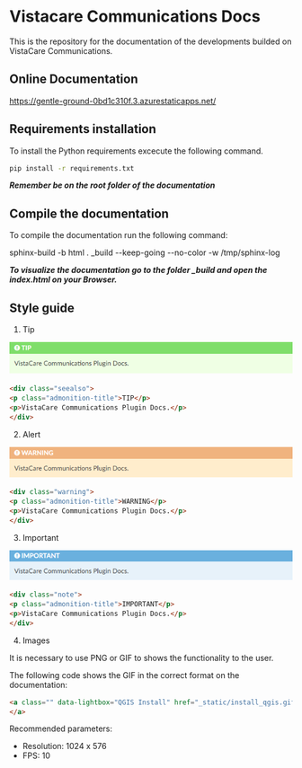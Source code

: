 # Vistacare Communications Docs

This is the repository for the documentation of the developments builded on VistaCare Communications.

## Online Documentation

https://gentle-ground-0bd1c310f.3.azurestaticapps.net/

## Requirements installation

To install the Python requirements excecute the following command.

```bash
pip install -r requirements.txt
```

***Remember be on the root folder of the documentation***

## Compile the documentation

To compile the documentation run the following command:

sphinx-build -b html . _build --keep-going --no-color -w /tmp/sphinx-log

***To visualize the documentation go to the folder _build and open the index.html on your Browser.***

## Style guide

1. Tip

![](docs/_static/tip.png)

```html
<div class="seealso">
<p class="admonition-title">TIP</p>
<p>VistaCare Communications Plugin Docs.</p>
</div>
```


2. Alert

![](docs/_static/warning.png)

```html
<div class="warning">
<p class="admonition-title">WARNING</p>
<p>VistaCare Communications Plugin Docs.</p>
</div>
```

3. Important

![](docs/_static/important.png)

 ```html
<div class="note">
<p class="admonition-title">IMPORTANT</p>
<p>VistaCare Communications Plugin Docs.</p>
</div>
```

4. Images

It is necessary to use PNG or GIF to shows the functionality to the user.

The following code shows the GIF in the correct format on the documentation:

```html
<a class="" data-lightbox="QGIS Install" href="_static/install_qgis.gif" title="QGIS Install" data-title="QGIS Install"><img src="_static/install_qgis.gif" class="align-center" width="800px" height="500px" alt="QGIS Install">
</a>
```

Recommended parameters:

* Resolution: 1024 x 576
* FPS: 10
